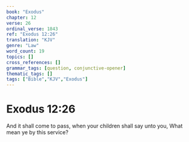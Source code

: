 ```yaml
---
book: "Exodus"
chapter: 12
verse: 26
ordinal_verse: 1843
ref: "Exodus 12:26"
translation: "KJV"
genre: "Law"
word_count: 19
topics: []
cross_references: []
grammar_tags: [question, conjunctive-opener]
thematic_tags: []
tags: ["Bible","KJV","Exodus"]
---
```


# Exodus 12:26

And it shall come to pass, when your children shall say unto you, What mean ye by this service?

